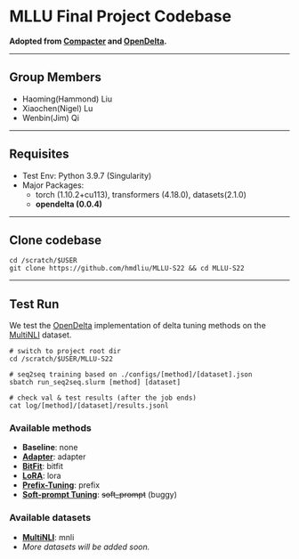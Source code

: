 # MLLU Final Project Codebase

**Adopted from [Compacter](https://github.com/rabeehk/compacter) and [OpenDelta](https://github.com/thunlp/OpenDelta).**

---

## Group Members
- Haoming(Hammond) Liu
- Xiaochen(Nigel) Lu
- Wenbin(Jim) Qi

---

## Requisites
- Test Env: Python 3.9.7 (Singularity)
- Major Packages:
    - torch (1.10.2+cu113), transformers (4.18.0), datasets(2.1.0)
    - **opendelta (0.0.4)**

---

## Clone codebase
```
cd /scratch/$USER
git clone https://github.com/hmdliu/MLLU-S22 && cd MLLU-S22
```

---

## Test Run
We test the [OpenDelta](https://github.com/thunlp/OpenDelta) implementation of delta tuning methods on the [MultiNLI](https://cims.nyu.edu/~sbowman/multinli/) dataset.
```
# switch to project root dir
cd /scratch/$USER/MLLU-S22

# seq2seq training based on ./configs/[method]/[dataset].json
sbatch run_seq2seq.slurm [method] [dataset]

# check val & test results (after the job ends)
cat log/[method]/[dataset]/results.jsonl
```
### Available methods
- **Baseline**: none
- [**Adapter**](https://arxiv.org/abs/1902.00751): adapter
- [**BitFit**](https://arxiv.org/abs/2106.10199): bitfit
- [**LoRA**](https://arxiv.org/abs/2106.09685): lora
- [**Prefix-Tuning**](https://arxiv.org/abs/2101.00190): prefix
- [**Soft-prompt Tuning**](https://arxiv.org/abs/2104.08691): ~~soft_prompt~~ (buggy)

### Available datasets
- [**MultiNLI**](https://cims.nyu.edu/~sbowman/multinli/): mnli
- *More datasets will be added soon.*